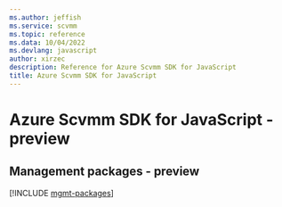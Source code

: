 ```yaml
---
ms.author: jeffish
ms.service: scvmm
ms.topic: reference
ms.data: 10/04/2022
ms.devlang: javascript
author: xirzec
description: Reference for Azure Scvmm SDK for JavaScript
title: Azure Scvmm SDK for JavaScript
---
```

# Azure Scvmm SDK for JavaScript - preview

## Management packages - preview
[!INCLUDE [mgmt-packages](scvmm-mgmt-index.md)]